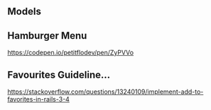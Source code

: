 ## Models

## Hamburger Menu
https://codepen.io/petitflodev/pen/ZyPVVo

## Favourites Guideline...
https://stackoverflow.com/questions/13240109/implement-add-to-favorites-in-rails-3-4